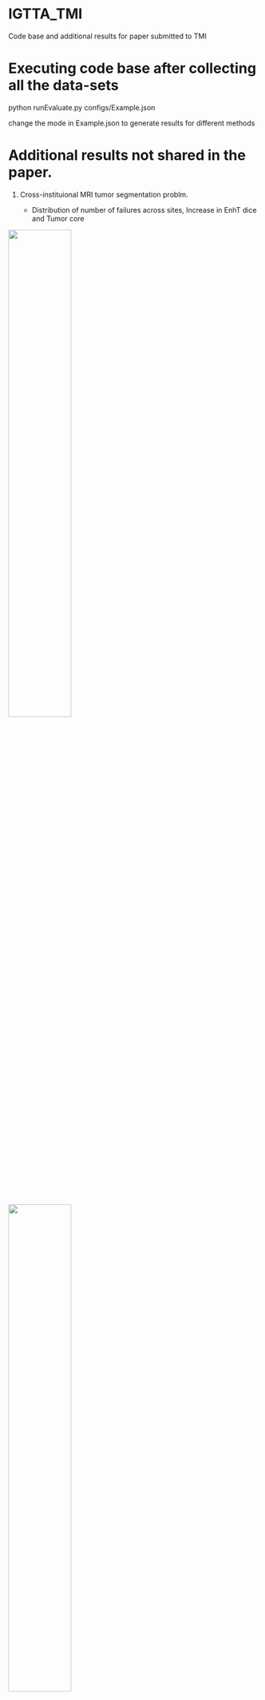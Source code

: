 # IGTTA_TMI
Code base and additional results for paper submitted to TMI

# Executing code base after collecting all the data-sets
python runEvaluate.py configs/Example.json 

change the mode in Example.json to generate results for different methods

# Additional results not shared in the paper. 
1) Cross-instituional MRI tumor segmentation problm.

   * Distribution of number of failures across sites, Increase in EnhT dice and Tumor core 
 <img src="https://github.com/hariharanrav/IGTTA_TMI/assets/75911061/184977ad-cdee-44a8-87a7-223e83d1e574" width=50% height=50%>   
  
 <img src="https://github.com/hariharanrav/IGTTA_TMI/assets/75911061/663596e4-c75c-47db-9dd5-eb8dc173915f" width=50% height=50%>   
 
 
 <img src="https://github.com/hariharanrav/IGTTA_TMI/assets/75911061/9400128b-3901-44e5-814c-2ef34404e8ef" width=50% height=50%>   



2) OCT Retinal layers segmentation on both Spectralis and Cirrus Datasets


<img width="1000" alt="image" src="https://github.com/hariharanrav/IGTTA_TMI/assets/75911061/8ead7313-6fa2-4675-8d59-dfbce185e059">



